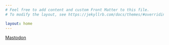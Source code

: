 ```yaml
---
# Feel free to add content and custom Front Matter to this file.
# To modify the layout, see https://jekyllrb.com/docs/themes/#overriding-theme-defaults

layout: home
---
```


<a rel="me" href="https://chaos.social/@joe_viterbo">Mastodon</a>
